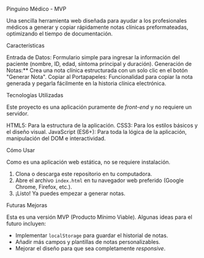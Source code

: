Pinguino Médico - MVP

Una sencilla herramienta web diseñada para ayudar a los profesionales médicos a generar y copiar rápidamente notas clínicas preformateadas, optimizando el tiempo de documentación.

Características

Entrada de Datos: Formulario simple para ingresar la información del paciente (nombre, ID, edad, síntoma principal y duración).
Generación de Notas:** Crea una nota clínica estructurada con un solo clic en el botón "Generar Nota".
Copiar al Portapapeles: Funcionalidad para copiar la nota generada y pegarla fácilmente en la historia clínica electrónica.

Tecnologías Utilizadas

Este proyecto es una aplicación puramente de _front-end_ y no requiere un servidor.

HTML5: Para la estructura de la aplicación.
CSS3: Para los estilos básicos y el diseño visual.
JavaScript (ES6+): Para toda la lógica de la aplicación, manipulación del DOM e interactividad.

Cómo Usar

Como es una aplicación web estática, no se requiere instalación.

1.  Clona o descarga este repositorio en tu computadora.
2.  Abre el archivo `index.html` en tu navegador web preferido (Google Chrome, Firefox, etc.).
3.  ¡Listo! Ya puedes empezar a generar notas.

Futuras Mejoras

Esta es una versión MVP (Producto Mínimo Viable). Algunas ideas para el futuro incluyen:
- Implementar `localStorage` para guardar el historial de notas.
- Añadir más campos y plantillas de notas personalizables.
- Mejorar el diseño para que sea completamente _responsive_.
